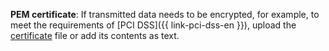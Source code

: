 **PEM certificate**: If transmitted data needs to be encrypted, for example, to meet the requirements of [PCI DSS]({{ link-pci-dss-en }}), upload the [certificate](../../../../../managed-clickhouse/operations/connect#get-ssl-cert) file or add its contents as text.
